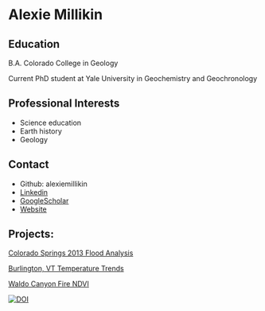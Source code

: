 # Alexie Millikin

## Education
B.A. Colorado College in Geology

Current PhD student at Yale University in Geochemistry and Geochronology

## Professional Interests
* Science education
* Earth history 
* Geology

## Contact 
* Github: alexiemillikin
* [Linkedin](https://www.linkedin.com/in/alexie-millikin-686430113/)
* [GoogleScholar](https://scholar.google.com/citations?user=O6LkzfoAAAAJ&hl=en)
* [Website](https://people.earth.yale.edu/profile/alexie-millikin/about)

## Projects:
[Colorado Springs 2013 Flood Analysis](https://alexiemillikin.github.io//01-time-series-CoSprgs-Flood.html)

[Burlington, VT Temperature Trends](https://alexiemillikin.github.io//02-avg-temp-Burlington-VT.html)

[Waldo Canyon Fire NDVI](https://alexiemillikin.github.io//03-modis-ndvi.html)

[![DOI](https://zenodo.org/badge/685245442.svg)](https://zenodo.org/badge/latestdoi/685245442)
